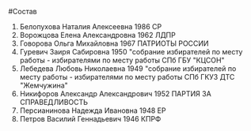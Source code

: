 #Состав
1. Белопухова Наталия Алексеевна 1986 СР
2. Ворожцова Елена Александровна 1962 ЛДПР
3. Говорова Ольга Михайловна 1967 ПАТРИОТЫ РОССИИ
4. Гуревич Заиря Сабировна 1950 \"собрание избирателей по месту работы - избирателями по месту работы СПб ГБУ \"КЦСОН\"
5. Лебедева Любовь Николаевна 1949 \"собрание избирателей по месту работы - избирателями по месту работы СПб ГКУЗ ДТС \"Жемчужина\"
6. Никифоров Александр Александрович 1952 ПАРТИЯ ЗА СПРАВЕДЛИВОСТЬ
7. Персианинова Надежда Ивановна 1948 ЕР
8. Петров Василий Геннадьевич 1946 КПРФ
